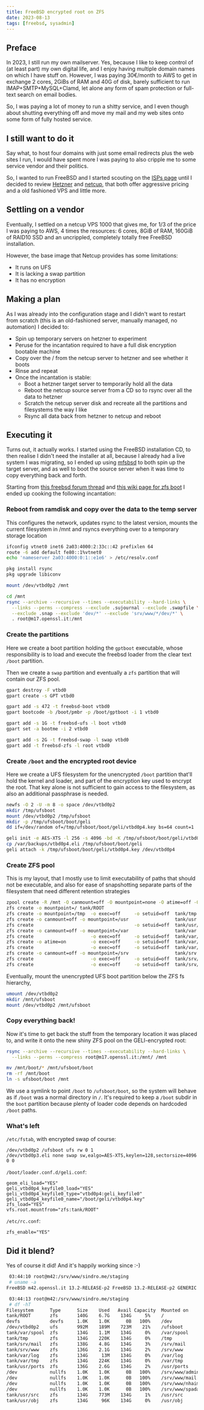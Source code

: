 ```yaml
---
title: FreeBSD encrypted root on ZFS
date: 2023-08-13
tags: [freebsd, sysadmin]
---
```


## Preface

In 2023, I still run my own mailserver. Yes, because I like to keep control of
(at least part) my own digital life, and I enjoy having multiple domain names
on which I have stuff on. However, I was paying 30€/month to AWS to get in
exchange 2 cores, 2GiBs of RAM and 40G of disk, barely sufficient to run
IMAP+SMTP+MySQL+Clamd, let alone any form of spam protection or full-text
search on email bodies.

So, I was paying a lot of money to run a shitty service, and I even though
about shutting everything off and move my mail and my web sites onto some
form of fully hosted service.

## I still want to do it

Say what, to host four domains with just some email redirects plus the web
sites I run, I would have spent more I was paying to also cripple me to
some service vendor and their politics.

So, I wanted to run FreeBSD and I started scouting on the [ISPs
page](https://www.freebsd.org/commercial/isp/) until I decided to review
[Hetzner](https://www.hetzner.com/cloud) and
[netcup](https://www.netcup.eu/vserver/vps.php), that both offer aggressive
pricing and a old fashioned VPS and little more.

## Settling on a vendor

Eventually, I settled on a netcup VPS 1000 that gives me, for 1/3 of the price
I was paying to AWS, 4 times the resources: 6 cores, 8GiB of RAM, 160GiB of
RAID10 SSD and an uncrippled, completely totally free FreeBSD installation.

However, the base image that Netcup provides has some limitations:

- It runs on UFS
- It is lacking a swap partition
- It has no encryption

## Making a plan

As I was already into the configuration stage and I didn't want to restart
from scratch (this is an old-fashioned server, manually managed, no automation)
I decided to:

* Spin up temporary servers on hetzner to experiment
* Peruse for the incantation required to have a full disk encryption bootable
  machine
* Copy over the / from the netcup server to hetzner and see whether it boots
* Rinse and repeat
* Once the incantation is stable:
  * Boot a hetzner target server to temporarily hold all the data
  * Reboot the netcup source server from a CD so to rsync over all the data to hetzner
  * Scratch the netcup server disk and recreate all the partitions and filesystems
    the way I like
  * Rsync all data back from hetzner to netcup and reboot

## Executing it

Turns out, it actually works. I started using the FreeBSD installation CD, to
then realise I didn't need the installer at all, because I already had a live
system I was migrating, so I ended up using [mfsbsd](https://mfsbsd.vx.sk/)
to both spin up the target server, and as well to boot the source server when
it was time to copy everything back and forth.

Starting from [this freebsd forum
thread](https://forums.freebsd.org/threads/howto-freebsd-10-1-amd64-uefi-boot-with-encrypted-zfs-root-using-geli.51393/)
and [this wiki page for zfs
boot](https://wiki.freebsd.org/RootOnZFS/GPTZFSBoot) I ended up cooking the
following incantation:

### Reboot from ramdisk and copy over the data to the temp server

This configures the network, updates rsync to the latest version, mounts the
current filesystem in /mnt and rsyncs everything over to a temporary storage
location

```bash
ifconfig vtnet0 inet6 2a03:4000:2:33c::42 prefixlen 64
route -6 add default fe80::1%vtnet0
echo 'nameserver 2a03:4000:0:1::e1e6' > /etc/resolv.conf

pkg install rsync
pkg upgrade libiconv

mount /dev/vtbd0p2 /mnt

cd /mnt
rsync --archive --recursive --times --executability --hard-links \
  --links --perms --compress --exclude .sujournal --exclude .swapfile \
  --exclude .snap --exclude 'dev/*' --exclude 'srv/www/*/dev/*' \
  . root@m17.openssl.it:/mnt
```

### Create the partitions

Here we create a boot partition holding the `gptboot` executable, whose
responsibility is to load and execute the freebsd loader from the clear
text `/boot` partition.

Then we create a `swap` partition and eventually a `zfs` partition that
will contain our ZFS pool.

```bash
gpart destroy -F vtbd0
gpart create -s GPT vtbd0

gpart add -s 472 -t freebsd-boot vtbd0
gpart bootcode -b /boot/pmbr -p /boot/gptboot -i 1 vtbd0

gpart add -s 1G -t freebsd-ufs -l boot vtbd0
gpart set -a bootme -i 2 vtbd0

gpart add -s 2G -t freebsd-swap -l swap vtbd0
gpart add -t freebsd-zfs -l root vtbd0
```

### Create `/boot` and the encrypted root device

Here we create a UFS filesystem for the unencrypted `/boot` partition
that'll hold the kernel and loader, and part of the encryption key used
to encrypt the root. That key alone is not sufficient to gain access to
the filesystem, as also an additional passphrase is needed.

```bash
newfs -O 2 -U -m 8 -o space /dev/vtbd0p2
mkdir /tmp/ufsboot
mount /dev/vtbd0p2 /tmp/ufsboot
mkdir -p /tmp/ufsboot/boot/geli
dd if=/dev/random of=/tmp/ufsboot/boot/geli/vtbd0p4.key bs=64 count=1

geli init -e AES-XTS -l 256 -s 4096 -bd -K /tmp/ufsboot/boot/geli/vtbd0p4.key /dev/vtbd0p4
cp /var/backups/vtbd0p4.eli /tmp/ufsboot/boot/geli
geli attach -k /tmp/ufsboot/boot/geli/vtbd0p4.key /dev/vtbd0p4
```

### Create ZFS pool

This is my layout, that I mostly use to limit executability of paths that
should not be executable, and also for ease of snapshotting separate parts of
the filesystem that need different retention strategies

```bash
zpool create -R /mnt -O canmount=off -O mountpoint=none -O atime=off -O compression=lz4 tank /dev/vtbd0p4.eli
zfs create -o mountpoint=/ tank/ROOT
zfs create -o mountpoint=/tmp  -o exec=off     -o setuid=off  tank/tmp
zfs create -o canmount=off -o mountpoint=/usr                 tank/usr
zfs create                                     -o setuid=off  tank/usr/ports
zfs create -o canmount=off -o mountpoint=/var                 tank/var
zfs create                     -o exec=off     -o setuid=off  tank/var/log
zfs create -o atime=on         -o exec=off     -o setuid=off  tank/var/spool
zfs create                     -o exec=off     -o setuid=off  tank/var/tmp
zfs create -o canmount=off -o mountpoint=/srv                 tank/srv
zfs create                     -o exec=off     -o setuid=off  tank/srv/mail
zfs create                     -o exec=off     -o setuid=off  tank/srv/www
```

Eventually, mount the unencrypted UFS boot partition below the ZFS fs
hierarchy,

```bash
umount /dev/vtbd0p2
mkdir /mnt/ufsboot
mount /dev/vtbd0p2 /mnt/ufsboot
```

### Copy everything back!

Now it's time to get back the stuff from the temporary location it was placed to,
and write it onto the new shiny ZFS pool on the GELI-encrypted root:

```bash
rsync --archive --recursive --times --executability --hard-links \
  --links --perms --compress root@m17.openssl.it:/mnt/ /mnt

mv /mnt/boot/* /mnt/ufsboot/boot
rm -rf /mnt/boot
ln -s ufsboot/boot /mnt
```

We use a symlink to point `/boot` to `/ufsboot/boot`, so the system will behave
as if `/boot` was a normal directory in `/`. It's required to keep a `/boot`
subdir in the `boot` partition because plenty of loader code depends on
hardcoded `/boot` paths.

### What's left

`/etc/fstab`, with encrypted swap of course:

```
/dev/vtbd0p2 /ufsboot ufs rw 0 1
/dev/vtbd0p3.eli none swap sw,ealgo=AES-XTS,keylen=128,sectorsize=4096 0 0
```


`/boot/loader.conf.d/geli.conf`:

```
geom_eli_load="YES"
geli_vtbd0p4_keyfile0_load="YES"
geli_vtbd0p4_keyfile0_type="vtbd0p4:geli_keyfile0"
geli_vtbd0p4_keyfile0_name="/boot/geli/vtbd0p4.key"
zfs_load="YES"
vfs.root.mountfrom="zfs:tank/ROOT"
```

`/etc/rc.conf`:

```
zfs_enable="YES"
```

## Did it blend?

Yes of course it did! And it's happily working since :-)

```bash
 03:44:10 root@m42:/srv/www/sindro.me/staging
 # uname -a
FreeBSD m42.openssl.it 13.2-RELEASE-p2 FreeBSD 13.2-RELEASE-p2 GENERIC amd64

 03:44:13 root@m42:/srv/www/sindro.me/staging
 # df -hT
Filesystem      Type      Size    Used   Avail Capacity  Mounted on
tank/ROOT       zfs       140G    6.7G    134G     5%    /
devfs           devfs     1.0K    1.0K      0B   100%    /dev
/dev/vtbd0p2    ufs       992M    189M    723M    21%    /ufsboot
tank/var/spool  zfs       134G    1.1M    134G     0%    /var/spool
tank/tmp        zfs       134G    220K    134G     0%    /tmp
tank/srv/mail   zfs       138G    4.8G    134G     3%    /srv/mail
tank/srv/www    zfs       136G    2.1G    134G     2%    /srv/www
tank/var/log    zfs       134G     13M    134G     0%    /var/log
tank/var/tmp    zfs       134G    224K    134G     0%    /var/tmp
tank/usr/ports  zfs       136G    2.6G    134G     2%    /usr/ports
/dev            nullfs    1.0K    1.0K      0B   100%    /srv/www/admin.openssl.it/dev
/dev            nullfs    1.0K    1.0K      0B   100%    /srv/www/mail.openssl.it/dev
/dev            nullfs    1.0K    1.0K      0B   100%    /srv/www/nhaima.org/dev
/dev            nullfs    1.0K    1.0K      0B   100%    /srv/www/spadaspa.it/dev
tank/usr/src    zfs       134G    773M    134G     1%    /usr/src
tank/usr/obj    zfs       134G     96K    134G     0%    /usr/obj
```
